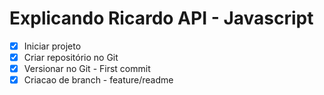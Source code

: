 # Explicando Ricardo API - Javascript

- [x] Iniciar projeto
- [x] Criar repositório no Git
- [x] Versionar no Git - First commit
- [x] Criacao de branch - feature/readme
